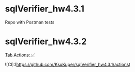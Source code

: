 # sqlVerifier_hw4.3.1
Repo with Postman tests

# sqlVerifier_hw4.3.2

[Tab Actions: :white_check_mark:](https://github.com/KsuKuper/sqlVerifier_hw4.3.1/actions)

![CI]:(https://github.com/KsuKuper/sqlVerifier_hw4.3.1/actions)
